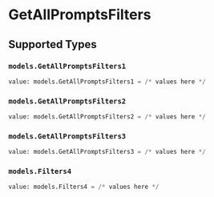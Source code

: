 # GetAllPromptsFilters


## Supported Types

### `models.GetAllPromptsFilters1`

```python
value: models.GetAllPromptsFilters1 = /* values here */
```

### `models.GetAllPromptsFilters2`

```python
value: models.GetAllPromptsFilters2 = /* values here */
```

### `models.GetAllPromptsFilters3`

```python
value: models.GetAllPromptsFilters3 = /* values here */
```

### `models.Filters4`

```python
value: models.Filters4 = /* values here */
```

